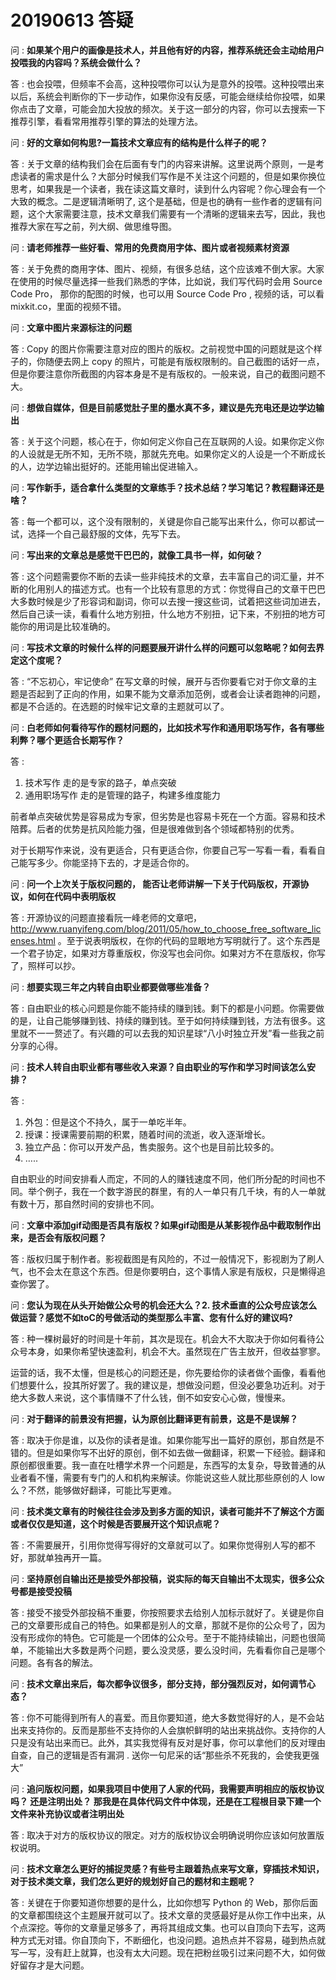 # 20190613 答疑


问 : **如果某个用户的画像是技术人，并且他有好的内容，推荐系统还会主动给用户投喂我的内容吗？系统会做什么？**

答 : 也会投喂，但频率不会高，这种投喂你可以认为是意外的投喂。这种投喂出来以后，系统会判断你的下一步动作，如果你没有反感，可能会继续给你投喂，如果你点击了文章，可能会加大投放的频次。关于这一部分的内容，你可以去搜索一下推荐引擎，看看常用推荐引擎的算法的处理方法。

问 : **好的文章如何构思?一篇技术文章应有的结构是什么样子的呢？**

答 : 关于文章的结构我们会在后面有专门的内容来讲解。这里说两个原则，一是考虑读者的需求是什么？大部分时候我们写作是不关注这个问题的，但是如果你换位      思考，如果我是一个读者，我在读这篇文章时，读到什么内容呢？你心理会有一个大致的概念。二是逻辑清晰明了, 这个是基础，但是也的确有一些作者的逻辑有问题，这个大家需要注意，技术文章我们需要有一个清晰的逻辑来去写，因此，我也推荐大家在写之前，列大纲、做思维导图。

问 : **请老师推荐一些好看、常用的免费商用字体、图片或者视频素材资源**

答 : 关于免费的商用字体、图片、视频，有很多总结，这个应该难不倒大家。大家在使用的时候尽量选择一些我们熟悉的字体，比如说，我们写代码时会用 Source Code Pro， 那你的配图的时候，也可以用 Source Code Pro , 视频的话，可以看 mixkit.co，里面的视频不错。

问 : **文章中图片来源标注的问题**

答 : Copy 的图片你需要注意对应的图片的版权。之前视觉中国的问题就是这个样子的，你随便去网上 copy 的照片，可能是有版权限制的。自己截图的话好一点，但是你要注意你所截图的内容本身是不是有版权的。一般来说，自己的截图问题不大。

问 : **想做自媒体，但是目前感觉肚子里的墨水真不多，建议是先充电还是边学边输出**

答 : 关于这个问题，核心在于，你如何定义你自己在互联网的人设。如果你定义你的人设就是无所不知，无所不晓，那就先充电。如果你定义的人设是一个不断成长的人，边学边输出挺好的。还能用输出促进输入。

问 : **写作新手，适合拿什么类型的文章练手？技术总结？学习笔记？教程翻译还是啥？**

答 : 每一个都可以，这个没有限制的，关键是你自己能写出来什么，你可以都试一试，选择一个自己最舒服的文体，先写下去。

问 : **写出来的文章总是感觉干巴巴的，就像工具书一样，如何破？**

答 : 这个问题需要你不断的去读一些非纯技术的文章，去丰富自己的词汇量，并不断的化用别人的描述方式。也有一个比较有意思的方式：你觉得自己的文章干巴巴大多数时候是少了形容词和副词，你可以去搜一搜这些词，试着把这些词加进去，然后自己读一读，看看什么地方别扭，什么地方不别扭，记下来，不别扭的地方可能你的用词是比较准确的。

问 : **写技术文章的时候什么样的问题要展开讲什么样的问题可以忽略呢？如何去界定这个度呢？**

答 : “不忘初心，牢记使命” 在写文章的时候，展开与否你要看它对于你文章的主题是否起到了正向的作用，如果不能为文章添加范例，或者会让读者跑神的问题，都是不合适的。在选题的时候牢记文章的主题就可以了。

问 : **白老师如何看待写作的题材问题的，比如技术写作和通用职场写作，各有哪些利弊？哪个更适合长期写作？**

答 : 

1. 技术写作 走的是专家的路子，单点突破
2. 通用职场写作 走的是管理的路子，构建多维度能力

前者单点突破优势是容易成为专家，但劣势是也容易卡死在一个方面。容易和技术陪葬。后者的优势是抗风险能力强，但是很难做到各个领域都特别的优秀。

对于长期写作来说，没有更适合，只有更适合你，你要自己写一写看一看，看看自己能写多少。你能坚持下去的，才是适合你的。

问 : **问一个上次关于版权问题的， 能否让老师讲解一下关于代码版权，开源协议，如何在代码中表明版权**

答 : 开源协议的问题直接看阮一峰老师的文章吧， http://www.ruanyifeng.com/blog/2011/05/how_to_choose_free_software_licenses.html 。至于说表明版权，在你的代码的显眼地方写明就行了。这个东西是一个君子协定，如果对方尊重版权，你没写也会问你。如果对方不在意版权，你写了，照样可以抄。

问 : **想要实现三年之内转自由职业都要做哪些准备？**

答 : 自由职业的核心问题是你能不能持续的赚到钱。剩下的都是小问题。你需要做的是，让自己能够赚到钱、持续的赚到钱。至于如何持续赚到钱，方法有很多。这里就不一一赘述了。有兴趣的可以去我的知识星球“八小时独立开发”看一些我之前分享的心得。

问 : **技术人转自由职业都有哪些收入来源？自由职业的写作和学习时间该怎么安排？**

答 :   

1. 外包：但是这个不持久，属于一单吃半年。
2. 授课：授课需要前期的积累，随着时间的流逝，收入逐渐增长。
3. 独立产品：你可以开发产品，售卖服务。这个也是目前比较多的。
4. …..

自由职业的时间安排看人而定，不同的人的赚钱速度不同，他们所分配的时间也不同。举个例子，我在一个数字游民的群里，有的人一单只有几千块，有的人一单就有数十万，那自然时间的安排也不同。

问 : **文章中添加gif动图是否具有版权？如果gif动图是从某影视作品中截取制作出来，是否会有版权问题？**

答 : 版权归属于制作者。影视截图是有风险的，不过一般情况下，影视剧为了刷人气，也不会太在意这个东西。但是你要明白，这个事情人家是有版权，只是懒得追查你罢了。

问 : **您认为现在从头开始做公众号的机会还大么？2. 技术垂直的公众号应该怎么做运营？感觉不如toC的号做活动的类型那么丰富、您有什么好的建议吗?**

答 : 种一棵树最好的时间是十年前，其次是现在。机会大不大取决于你如何看待公众号本身，如果你希望快速盈利，机会不大。虽然现在广告主放开，但收益寥寥。

运营的话，我不太懂，但是核心的问题还是，你先要给你的读者做个画像，看看他们想要什么，投其所好罢了。我的建议是，想做没问题，但没必要急功近利。对于绝大多数人来说，这个事情赚不了什么钱，倒不如安安心心做，慢慢来。

问 : **对于翻译的前景没有把握，认为原创比翻译更有前景，这是不是误解？**

答 : 取决于你是谁，以及你的读者是谁。如果你能写出一篇好的原创，那自然是不错的。但是如果你写不出好的原创，倒不如去做一做翻译，积累一下经验。翻译和原创都很重要。我一直在吐槽学术界一个问题是，东西写的太复杂，导致普通的从业者看不懂，需要有专门的人和机构来解读。你能说这些人就比那些原创的人 low 么？不然，能够做好翻译，可能比写更难。

问 : **技术类文章有的时候往往会涉及到多方面的知识，读者可能并不了解这个方面或者仅仅是知道，这个时候是否要展开这个知识点呢？**

答 : 不需要展开，引用你觉得写得好的文章就可以了。如果你觉得别人写的都不好，那就单独再开一篇。

问 : **坚持原创自输出还是接受外部投稿，说实际的每天自输出不太现实，很多公众号都是接受投稿**

答 : 接受不接受外部投稿不重要，你按照要求去给别人加标示就好了。关键是你自己的文章要形成自己的特色。如果都是别人的文章，那就不是你的公众号了，因为没有形成你的特色。它可能是一个团体的公众号。至于不能持续输出，问题也很简单，不能输出大多数是两个问题，要么没灵感，要么没时间，先看看你自己是哪个问题。各有各的解法。

问 : **技术文章出来后，每次都争议很多，部分支持，部分强烈反对，如何调节心态？**

答 : 你不可能得到所有人的喜爱。而且你要知道，绝大多数觉得好的人，是不会站出来支持你的。反而是那些不支持你的人会旗帜鲜明的站出来挑战你。支持你的人只是没有站出来而已。此外，其实我觉得有反对是好事，你可以拿他们的反对理由自查，自己的逻辑是否有漏洞  . 送你一句尼采的话“那些杀不死我的，会使我更强大”

问 :  **追问版权问题，如果我项目中使用了人家的代码，我需要声明相应的版权协议吗？ 还是注明出处？ 那我是在具体代码文件中体现，还是在工程根目录下建一个文件来补充协议或者注明出处**

答 : 取决于对方的版权协议的限定。对方的版权协议会明确说明你应该如何放置版权说明。

问 : **技术文章怎么更好的捕捉灵感？有些号主跟着热点来写文章，穿插技术知识，对于技术类文章，我们怎么更好的规划好自己的题材和主题呢？**

答 : 关键在于你要知道你想要的是什么，比如你想写 Python 的 Web，那你后面的文章都围绕这个主题展开就可以了。技术文章的灵感最好是从你工作中出来，从个点深挖。等你的文章量足够多了，再将其组成文集。也可以自顶向下去写，这两种方式无对错。你自顶向下，不断细化，也没问题。追热点并不容易，碰到热点就写一写，没有赶上就算，也没有太大问题。现在把粉丝吸引过来问题不大，如何做好留存才是大问题。

